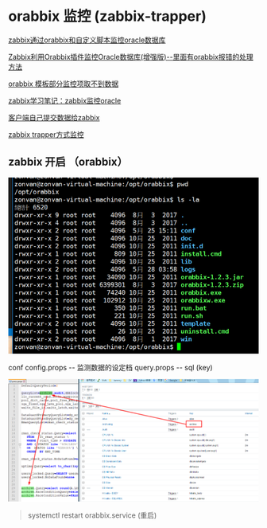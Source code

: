 
# orabbix 监控 (zabbix-trapper)



[zabbix通过orabbix和自定义脚本监控oracle数据库](https://blog.csdn.net/cuiyan1982/article/details/76889576)

[Zabbix利用Orabbix插件监控Oracle数据库(增强版)--里面有orabbix报错的处理方法](https://blog.csdn.net/cuiyan1982/article/details/77051318)

[orabbix 模板部分监控项取不到数据](https://blog.csdn.net/fengyingyuechou/article/details/75195978)

[zabbix学习笔记：zabbix监控oracle](https://blog.csdn.net/linux_player_c/article/details/53005347)

[客户端自己提交数据给zabbix](http://www.ttlsa.com/zabbix/zabbix-trapper/)

[zabbix trapper方式监控](http://blog.51cto.com/ityunwei2017/1895003)




## zabbix 开启 （orabbix）

![zabbix （orabbix） ubuntu path](./images/2018-05-28_110231.png)

conf
    config.props -- 监测数据的设定档
    query.props -- sql (key)

![oracle自订sql查询.（orabbix）](./images/20180605101950133.png)



> systemctl restart orabbix.service (重启)










